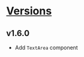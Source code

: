 # [Versions](https://github.com/Tracktor/design-system-tracktor/releases)

## v1.6.0
- Add `TextArea` component
